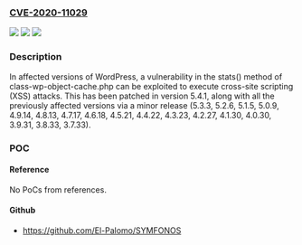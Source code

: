 ### [CVE-2020-11029](https://cve.mitre.org/cgi-bin/cvename.cgi?name=CVE-2020-11029)
![](https://img.shields.io/static/v1?label=Product&message=WordPress&color=blue)
![](https://img.shields.io/static/v1?label=Version&message=n%2Fa&color=blue)
![](https://img.shields.io/static/v1?label=Vulnerability&message=CWE-79%3A%20Improper%20Neutralization%20of%20Input%20During%20Web%20Page%20Generation%20('Cross-site%20Scripting')&color=brighgreen)

### Description

In affected versions of WordPress, a vulnerability in the stats() method of class-wp-object-cache.php can be exploited to execute cross-site scripting (XSS) attacks. This has been patched in version 5.4.1, along with all the previously affected versions via a minor release (5.3.3, 5.2.6, 5.1.5, 5.0.9, 4.9.14, 4.8.13, 4.7.17, 4.6.18, 4.5.21, 4.4.22, 4.3.23, 4.2.27, 4.1.30, 4.0.30, 3.9.31, 3.8.33, 3.7.33).

### POC

#### Reference
No PoCs from references.

#### Github
- https://github.com/El-Palomo/SYMFONOS

